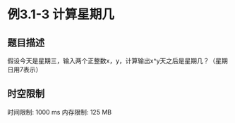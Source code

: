 # 例3.1-3  计算星期几

## 题目描述

假设今天是星期三，输入两个正整数x，y，计算输出x^y天之后是星期几？（星期日用7表示）

## 时空限制

时间限制: 1000 ms
内存限制: 125 MB
